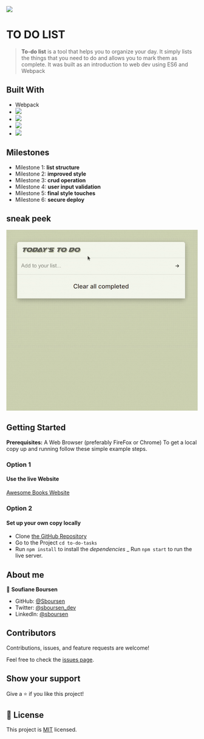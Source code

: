 ![](https://img.shields.io/badge/Microverse-blueviolet)

# TO DO LIST

> **To-do list** is a tool that helps you to organize your day. It simply lists the things that you need to do and allows you to mark them as complete.
> It was built as an introduction to web dev using ES6 and Webpack

## Built With

- Webpack
- ![](https://img.shields.io/badge/HTML-5-orange)
- ![](https://img.shields.io/badge/CSS-3-blue)
- ![](https://img.shields.io/badge/JavaScript-ES6-yellow)
- ![](https://img.shields.io/badge/Webpack-5-green)

## Milestones

- Milestone 1: **list structure**
- Milestone 2: **improved style**
- Milestone 3: **crud operation**
- Milestone 4: **user input validation**
- Milestone 5: **final style touches**
- Milestone 6: **secure deploy**

## sneak peek

![](./src/Gif/to-do-list.gif)

## Getting Started

**Prerequisites:** A Web Browser (preferably FireFox or Chrome)
To get a local copy up and running follow these simple example steps.

### **Option 1**

#### Use the live Website

[Awesome Books Website](https://sboursen.github.io/to-do-tasks/)

### **Option 2**

#### Set up your own copy locally

- Clone [the GitHub Repository](https://github.com/Sboursen/to-do-tasks)
- Go to the Project `cd to-do-tasks`
- Run `npm install` to install the _dependencies_
  \_ Run `npm start` to run the live server.

## About me

👤 **Soufiane Boursen**

- GitHub: [@Sboursen](https://github.com/Sboursen)
- Twitter: [@sboursen_dev](https://twitter.com/sboursen_dev)
- LinkedIn: [@sboursen](https://linkedin.com/in/sboursen)

## Contributors

Contributions, issues, and feature requests are welcome!

Feel free to check the [issues page](../../issues/).

## Show your support

Give a ⭐️ if you like this project!

## 📝 License

This project is [MIT](./MIT.md) licensed.
